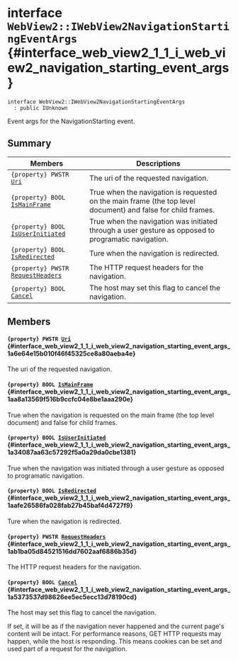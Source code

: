 # interface `WebView2::IWebView2NavigationStartingEventArgs` {#interface_web_view2_1_1_i_web_view2_navigation_starting_event_args}

```
interface WebView2::IWebView2NavigationStartingEventArgs
  : public IUnknown
```  

Event args for the NavigationStarting event.

## Summary

 Members                        | Descriptions                                
--------------------------------|---------------------------------------------
`{property} PWSTR `[`Uri`](#interface_web_view2_1_1_i_web_view2_navigation_starting_event_args_1a6e64e15b010f46f45325ce8a80aeba4e) | The uri of the requested navigation.
`{property} BOOL `[`IsMainFrame`](#interface_web_view2_1_1_i_web_view2_navigation_starting_event_args_1aa8a13569f516b9ccfc04e8be1aaa290e) | True when the navigation is requested on the main frame (the top level document) and false for child frames.
`{property} BOOL `[`IsUserInitiated`](#interface_web_view2_1_1_i_web_view2_navigation_starting_event_args_1a34087aa63c57292f5a0a29da0cbe1381) | True when the navigation was initiated through a user gesture as opposed to programatic navigation.
`{property} BOOL `[`IsRedirected`](#interface_web_view2_1_1_i_web_view2_navigation_starting_event_args_1aafe26586fa028fab27b45baf4d4727f9) | Ture when the navigation is redirected.
`{property} PWSTR `[`RequestHeaders`](#interface_web_view2_1_1_i_web_view2_navigation_starting_event_args_1ab1ba05d84521516dd7602aaf6886b35d) | The HTTP request headers for the navigation.
`{property} BOOL `[`Cancel`](#interface_web_view2_1_1_i_web_view2_navigation_starting_event_args_1a5373537d98626ee5ec5ecc13d78190cd) | The host may set this flag to cancel the navigation.

## Members

#### `{property} PWSTR `[`Uri`](#interface_web_view2_1_1_i_web_view2_navigation_starting_event_args_1a6e64e15b010f46f45325ce8a80aeba4e) {#interface_web_view2_1_1_i_web_view2_navigation_starting_event_args_1a6e64e15b010f46f45325ce8a80aeba4e}

The uri of the requested navigation.

#### `{property} BOOL `[`IsMainFrame`](#interface_web_view2_1_1_i_web_view2_navigation_starting_event_args_1aa8a13569f516b9ccfc04e8be1aaa290e) {#interface_web_view2_1_1_i_web_view2_navigation_starting_event_args_1aa8a13569f516b9ccfc04e8be1aaa290e}

True when the navigation is requested on the main frame (the top level document) and false for child frames.

#### `{property} BOOL `[`IsUserInitiated`](#interface_web_view2_1_1_i_web_view2_navigation_starting_event_args_1a34087aa63c57292f5a0a29da0cbe1381) {#interface_web_view2_1_1_i_web_view2_navigation_starting_event_args_1a34087aa63c57292f5a0a29da0cbe1381}

True when the navigation was initiated through a user gesture as opposed to programatic navigation.

#### `{property} BOOL `[`IsRedirected`](#interface_web_view2_1_1_i_web_view2_navigation_starting_event_args_1aafe26586fa028fab27b45baf4d4727f9) {#interface_web_view2_1_1_i_web_view2_navigation_starting_event_args_1aafe26586fa028fab27b45baf4d4727f9}

Ture when the navigation is redirected.

#### `{property} PWSTR `[`RequestHeaders`](#interface_web_view2_1_1_i_web_view2_navigation_starting_event_args_1ab1ba05d84521516dd7602aaf6886b35d) {#interface_web_view2_1_1_i_web_view2_navigation_starting_event_args_1ab1ba05d84521516dd7602aaf6886b35d}

The HTTP request headers for the navigation.

#### `{property} BOOL `[`Cancel`](#interface_web_view2_1_1_i_web_view2_navigation_starting_event_args_1a5373537d98626ee5ec5ecc13d78190cd) {#interface_web_view2_1_1_i_web_view2_navigation_starting_event_args_1a5373537d98626ee5ec5ecc13d78190cd}

The host may set this flag to cancel the navigation.

If set, it will be as if the navigation never happened and the current page's content will be intact. For performance reasons, GET HTTP requests may happen, while the host is responding. This means cookies can be set and used part of a request for the navigation.


